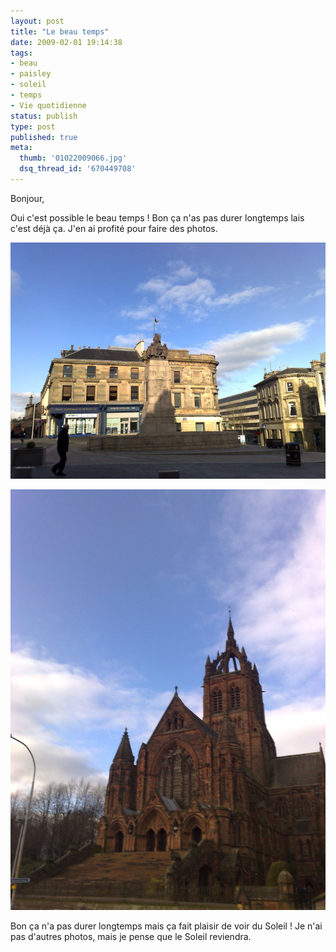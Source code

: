 ```yaml
---
layout: post
title: "Le beau temps"
date: 2009-02-01 19:14:38
tags:
- beau
- paisley
- soleil
- temps
- Vie quotidienne
status: publish
type: post
published: true
meta:
  thumb: '01022009066.jpg'
  dsq_thread_id: '670449708'
---
```

Bonjour,

Oui c'est possible le beau temps ! Bon ça n'as pas durer longtemps lais c'est déjà ça. J'en ai profité pour faire des photos.
<!--break-->
![On peut voir le centre de Paisley sous le Soleil](/images/650x/01022009065.jpg "Centre de Paisley")

![Et encore un peu de Soleil](/images/650x/01022009066.jpg "Coats Memorial Church")

Bon ça n'a pas durer longtemps mais ça fait plaisir de voir du Soleil ! Je n'ai pas d'autres photos, mais je pense que le Soleil reviendra.
